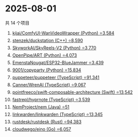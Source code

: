 # 2025-08-01

共 14 个项目

<!-- BEGIN GITHUB -->
<!-- 最后更新时间 2025-08-01 07:09:59 +0800 -->
1. [kijai/ComfyUI-WanVideoWrapper (Python) ⭐3,584](https://github.com/kijai/ComfyUI-WanVideoWrapper)
1. [stenzek/duckstation (C++) ⭐8,590](https://github.com/stenzek/duckstation)
1. [SkyworkAI/SkyReels-V2 (Python) ⭐3,770](https://github.com/SkyworkAI/SkyReels-V2)
1. [OpenPipe/ART (Python) ⭐4,073](https://github.com/OpenPipe/ART)
1. [EmenstaNougat/ESP32-BlueJammer ⭐3,439](https://github.com/EmenstaNougat/ESP32-BlueJammer)
1. [9001/copyparty (Python) ⭐15,834](https://github.com/9001/copyparty)
1. [puppeteer/puppeteer (TypeScript) ⭐91,341](https://github.com/puppeteer/puppeteer)
1. [Canner/WrenAI (TypeScript) ⭐9,067](https://github.com/Canner/WrenAI)
1. [pointfreeco/swift-composable-architecture (Swift) ⭐13,542](https://github.com/pointfreeco/swift-composable-architecture)
1. [fastrepl/hyprnote (TypeScript) ⭐3,539](https://github.com/fastrepl/hyprnote)
1. [NemProject/nem (Java) ⭐51](https://github.com/NemProject/nem)
1. [linkwarden/linkwarden (TypeScript) ⭐13,345](https://github.com/linkwarden/linkwarden)
1. [rustdesk/rustdesk (Rust) ⭐94,383](https://github.com/rustdesk/rustdesk)
1. [cloudwego/eino (Go) ⭐6,057](https://github.com/cloudwego/eino)
<!-- END GITHUB -->
